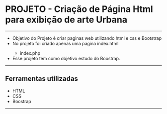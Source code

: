 <h1>PROJETO - Criação de Página Html para exibição de arte Urbana</h1>
<hr>
<ul>
  <li>Objetivo do Projeto é criar paginas web utilizando html e css e Bootstrap</li>
  <li>No projeto foi criado apenas uma pagina index.html</li>
  <ul>
    <li>index.php</li>
  
  </ul>

<li>Esse projeto tem como objetivo estudo do Boostrap.</li>
</ul>

<hr>
<h2>Ferramentas utilizadas</h2>
<ul>
<li>HTML</li>
<li>CSS</li>
<li>Boostrap</li>
</ul>

<hr>

